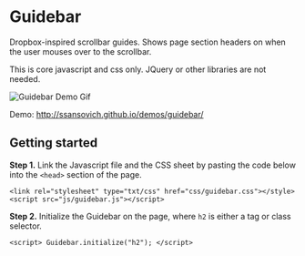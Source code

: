 # Guidebar
Dropbox-inspired scrollbar guides. Shows page section headers on when the user mouses over to the scrollbar.

This is core javascript and css only. JQuery or other libraries are not needed.

![Guidebar Demo Gif](http://scottsansovich.com/demos/guidebar/demo.gif)

Demo: http://ssansovich.github.io/demos/guidebar/


## Getting started

**Step 1.** Link the Javascript file and the CSS sheet by pasting the code below into the `<head>` section of the page.
```
<link rel="stylesheet" type="txt/css" href="css/guidebar.css"></style>
<script src="js/guidebar.js"></script>
```

**Step 2.** Initialize the Guidebar on the page, where `h2` is either a tag or class selector.
```
<script> Guidebar.initialize("h2"); </script>
```
